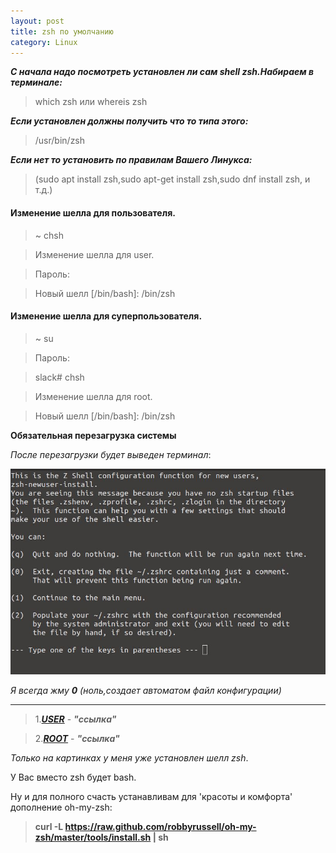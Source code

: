 ```yaml
---
layout: post
title: zsh по умолчанию
category: Linux
---
```


***С начала надо посмотреть установлен ли сам shell zsh.Набираем в терминале:***
>which zsh или whereis zsh

***Если установлен должны получить что то типа этого:***
>/usr/bin/zsh

***Если нет то установить по правилам Вашего Линукса:***
>(sudo apt install zsh,sudo apt-get install zsh,sudo dnf install zsh, и т.д.)


#### Изменение шелла для пользователя.

>~ chsh

>Изменение шелла для user.

>Пароль:

>Новый шелл [/bin/bash]: /bin/zsh

#### Изменение шелла для суперпользователя.

>~ su

>Пароль:

>slack# chsh

>Изменение шелла для root.

>Новый шелл [/bin/bash]: /bin/zsh

**Обязательная перезагрузка системы**

*После перезагрузки будет выведен терминал*:

![](/image/zsh_customization.jpg)

*Я всегда жму **0** (ноль,создает автоматом файл конфигурации)*

-----------------------------------------------------------------------------------

>1.<a class="blu" href="https://disk.yandex.ru/i/HVQJ8f6APpT5nQ" target="_blank">***USER***</a> - 
> ***"ссылка"***

>2.<a class="blu" href="https://disk.yandex.ru/i/gkbvUZsibknGkA" target="_blank" >***ROOT***</a> - 
>***"ссылка"***

*Только на картинках у меня уже установлен шелл zsh*.

У Вас вместо zsh будет bash.

Ну и для полного счасть устанавливам для 'красоты и комфорта' дополнение oh-my-zsh:

>**curl -L https://raw.github.com/robbyrussell/oh-my-zsh/master/tools/install.sh | sh** 
